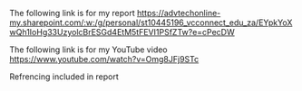 The following link is for my report
https://advtechonline-my.sharepoint.com/:w:/g/personal/st10445196_vcconnect_edu_za/EYpkYoXwQh1IoHg33UzyolcBrESGd4EtM5tFEVI1PSfZTw?e=cPecDW

The following link is for my YouTube video
https://www.youtube.com/watch?v=Omg8JFj9STc

Refrencing included in report
